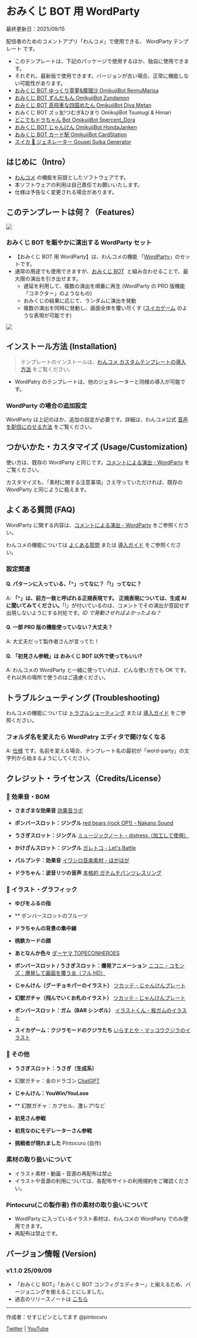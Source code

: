# おみくじ BOT 用 WordParty

最終更新日：2025/09/15

配信者のためのコメントアプリ「わんコメ」で使用できる、 WordParty テンプレート です。

- このテンプレートは、下記のパッケージで使用するほか、独自に使用できます。
- それぞれ、最新版で使用できます。バージョンが古い場合、正常に機能しない可能性があります。
- [おみくじ BOT ゆっくり霊夢&魔理沙 OmikujiBot ReimuMarisa](https://pintocuru.booth.pm/items/5471598)
- [おみくじ BOT ずんだもん OmikujiBot Zundamon](https://pintocuru.booth.pm/items/6053855)
- [おみくじ BOT 高飛車な四国めたん OmikujiBot Diva Metan](https://pintocuru.booth.pm/items/6058829)
- おみくじ BOT ズッ友!つむぎ&ひまり OmikujiBot Tsumugi & Himari
- [どこでもドラちゃん Bot OmikujiBot 5percent_Dora](https://pintocuru.booth.pm/items/7291931)
- [おみくじ BOT じゃんけん OmikujiBot HondaJanken](https://pintocuru.booth.pm/items/7383088)
- [おみくじ BOT カード駅 OmikujiBot CardStation](https://pintocuru.booth.pm/items/7412886)
- [スイカ 🍉 ジェネレーター Gousei Suika Generator](https://pintocuru.booth.pm/items/5813323)

## はじめに（Intro）

- [わんコメ](https://onecomme.com/) の機能を前提としたソフトウェアです。
- 本ソフトウェアの利用は自己責任でお願いいたします。
- 仕様は予告なく変更される場合があります。

## このテンプレートは何？（Features）

![](images/features-03.webp)

### おみくじ BOT を賑やかに演出する WordParty セット

- 【おみくじ BOT 用 WordParty】は、わんコメの機能 「[WordParty](https://onecomme.com/docs/feature/wordparty)」のセットです。
- 通常の用途でも使用できますが、[おみくじ BOT](app://obsidian.md/OmikujiBot/README.md)  と組み合わせることで、最大限の演出を引き出せます。
  - 遅延を利用して、複数の演出を順番に再生 (WordParty の PRO 版機能「コネクター」のようなもの)
  - おみくじの結果に応じて、ランダムに演出を発動
  - 複数の演出を同時に発動し、画面全体を覆い尽くす ([スイカゲーム](https://suikagame.jp/) のような表現が可能です)

![](../OmikujiBot/images/features-02.webp)

## インストール方法 (Installation)

> テンプレートのインストールは、[わんコメ カスタムテンプレートの導入方法](https://github.com/Pintocuru/OmikenReadme/blob/main/docs/TemplateInstall/README.md) をご覧ください。

- WordPatry のテンプレートは、他のジェネレーターと同様の導入が可能です。

### WordParty の場合の追加設定

WordParty は上記のほか、追加の設定が必要です。詳細は、わんコメ公式 [音声を配信にのせる方法](https://onecomme.com/docs/feature/wordparty#%E9%9F%B3%E5%A3%B0%E3%82%92%E9%85%8D%E4%BF%A1%E3%81%AB%E3%81%AE%E3%81%9B%E3%82%8B%E6%96%B9%E6%B3%95) をご覧ください。

## つかいかた・カスタマイズ (Usage/Customization)

使い方は、既存の WordParty と同じです。[コメントによる演出 - WordParty](https://onecomme.com/docs/feature/wordparty) をご覧ください。

カスタマイズも、「素材に関する注意事項」さえ守っていただければ、既存の WordParty と同じように扱えます。

## よくある質問 (FAQ)

WordParty に関する内容は、[コメントによる演出 - WordParty](https://onecomme.com/docs/feature/wordparty) をご参照ください。

わんコメの機能については [よくある質問](https://onecomme.com/docs/faq) または [導入ガイド](https://onecomme.com/docs/guide) をご参照ください。

### 設定関連

#### Q. パターンに入っている、「^」ってなに？「!」ってなに？

A: **「^」は、前方一致と呼ばれる正規表現です。** **正規表現については、生成 AI に聞いてみてください。**「!」が付いているのは、コメントでその演出が意図せず出現しないようにする対処です。_ID で発動させればよかったよね？_

#### Q. 一部 PRO 版の機能使っていない？大丈夫？

A: 大丈夫だって製作者さんが言ってた！

#### Q. 「初見さん参戦」は おみくじ BOT 以外で使ってもいい?

A: わんコメの WordParty と一緒に使っていれば、どんな使い方でも OK です。それ以外の場所で使うのはご遠慮ください。

## トラブルシューティング (Troubleshooting)

わんコメの機能については [トラブルシューティング](https://onecomme.com/docs/trouble-shooting) または [導入ガイド](https://onecomme.com/docs/guide) をご参照ください。

### フォルダ名を変えたら WordPatry エディタで開けなくなる

A: [仕様](https://onecomme.com/docs/feature/wordparty#%E3%81%9D%E3%81%AE%E4%BB%96%E4%BB%95%E6%A7%98) です。名前を変える場合、テンプレート名の最初が「word-party」の文字列から始まるようにしてください。

## クレジット・ライセンス（Credits/License）

### 🎵 効果音・BGM

- **さまざまな効果音**
  [効果音ラボ](https://soundeffect-lab.info/)

- **ボンバースロット：ジングル**
  [red bears (rock OP1) - Nakano Sound](https://www.nakano-sound.com/free/rock.html)

- **うさぎスロット：ジングル**
  [ミュージックノート - distress（加工して使用）](https://www.music-note.jp/bgm/short.html)

- **かけざんスロット：ジングル**
  [ガレトコ - Let's Battle](https://garetoco.com/material/2/)

- **パルプンテ：効果音**
  [イワシロ音楽素材 - ほがほが](https://iwashiro-sounds.work/bgm/iwashiro_se2/)

- **ドラちゃん：波音リツの音声**
  [本格的 ガチムチパンツレスリング](https://www.nicovideo.jp/watch/sm1175788)

### 🎨 イラスト・グラフィック

- **ゆびをふるの指**
- \*\* ボンバースロットのフルーツ
- **ドラちゃんの背景の集中線**
- **桃鉄カードの顔**
- **あとなんか色々**
  [ダーヤマ TOPECONHEROES](https://twitter.com/topeconheroes)

- **ボンバースロット / うさぎスロット：爆発アニメーション**
  [ニコニ・コモンズ：爆発して画面を覆う炎（フル HD）](https://commons.nicovideo.jp/works/nc121868)

- **じゃんけん（グーチョキパーのイラスト）**
  [ツカッテ - じゃんけんプレート](https://tsukatte.com/rock-paper-scissors_plate/)

- **幻獣ガチャ（飛んでいくお札のイラスト）**
  [ツカッテ - じゃんけんプレート](https://tsukatte.com/money-with-wings/)

- **ボンバースロット：ガム（BAR シンボル）**
  [イラストくん - 板ガムのイラスト](https://illustkun.com/07358-20230417-b/)

- **スイカゲーム：クジラモードのクジラたち**
  [いらすとや - マッコウクジラのイラスト](https://www.irasutoya.com/2013/07/blog-post_6885.html)

### 🤖 その他

- **うさぎスロット：うさぎ（生成系）**
- 幻獣ガチャ：金のドラゴン
  [ChatGPT](https://chatgpt.com/)

- **じゃんけん：YouWin/YouLose**
- \*\* 幻獣ガチャ：カプセル、激レア!など
- **初見さん参戦**
- **初見なのにモデレーターさん参戦**
- **挑戦者が現れました**
  Pintocuru (自作)

### 素材の取り扱いについて

- イラスト素材・動画・音源の再配布は禁止
- イラストや音源の利用については、各配布サイトの利用規約をご確認ください。

### Pintocuru(この製作者) 作の素材の取り扱いについて

- WordParty に入っているイラスト素材は、わんコメの WordParty でのみ使用できます。
- 再配布は禁止です。

## バージョン情報 (Version)

### v1.1.0 25/09/09

- 「おみくじ BOT」「おみくじ BOT コンフィグエディター」と揃えるため、バージョニングを揃えることにしました。
- 過去のリリースノートは [こちら](https://github.com/Pintocuru/OmikujiBot-Docs/releases/tag/v1.0.0-OmikujiBotWordParty)

---

作成者：せすじピンとしてます @pintocuru

[Twitter](https://twitter.com/pintocuru) | [YouTube](https://www.youtube.com/@pintocuru)